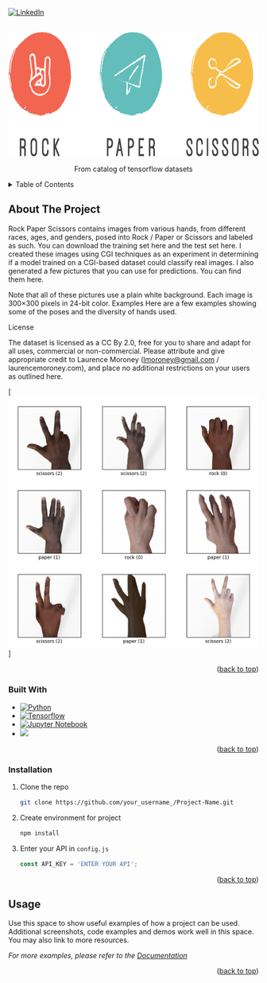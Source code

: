 <a name="readme-top"></a>

[![LinkedIn][linkedin-shield]][linkedin-url]



<!-- PROJECT LOGO -->
<br />
<div align="center">
  <a href="https://github.com/FreckledMe/rock_paper_scissors">
    <img src="images/daco.png" alt="Logo" width="700" height="250">
  </a>



  <p align="center">
    From catalog of tensorflow datasets
  </p>
</div>



<!-- TABLE OF CONTENTS -->
<details>
  <summary>Table of Contents</summary>
  <ol>
    <li>
      <a href="#about-the-project">About The Project</a>
      <ul>
        <li><a href="#built-with">Built With</a></li>
      </ul>
      <ul>
        <li><a href="#installation">Installation</a></li>
      </ul>
    </li>
    <li><a href="#contact">Contact</a></li>
  </ol>
</details>



<!-- ABOUT THE PROJECT -->
## About The Project



Rock Paper Scissors contains images from various hands, from different races, ages, and genders, posed into Rock / Paper or Scissors and labeled as such. You can download the training set here and the test set here. I created these images using CGI techniques as an experiment in determining if a model trained on a CGI-based dataset could classify real images. I also generated a few pictures that you can use for predictions. You can find them here.

Note that all of these pictures use a plain white background. Each image is 300×300 pixels in 24-bit color. Examples Here are a few examples showing some of the poses and the diversity of hands used. 

License

The dataset is licensed as a CC By 2.0, free for you to share and adapt for all uses, commercial or non-commercial. Please attribute and give appropriate credit to Laurence Moroney (lmoroney@gmail.com / laurencemoroney.com), and place no additional restrictions on your users as outlined here.

[![Product Name Screen Shot][product-screenshot]]

<p align="right">(<a href="#readme-top">back to top</a>)</p>



### Built With

* [![Python][Python]][Python-url]
* [![Tensorflow][Tensorflow]][T-url]
* [![Jupyter Notebook][Jupyter]][J-url]
* <a href="https://streamlit.io/"> <img src="https://streamlit.io/images/brand/streamlit-logo-secondary-colormark-lighttext.png" width="100" heigth="50"></a>
<p align="right">(<a href="#readme-top">back to top</a>)</p>
 




### Installation


1. Clone the repo
   ```sh
   git clone https://github.com/your_username_/Project-Name.git
   ```
3. Create environment for project
   ```sh
   npm install
   ```
4. Enter your API in `config.js`
   ```js
   const API_KEY = 'ENTER YOUR API';
   ```

<p align="right">(<a href="#readme-top">back to top</a>)</p>



<!-- USAGE EXAMPLES -->
## Usage

Use this space to show useful examples of how a project can be used. Additional screenshots, code examples and demos work well in this space. You may also link to more resources.

_For more examples, please refer to the [Documentation](https://example.com)_

<p align="right">(<a href="#readme-top">back to top</a>)</p>


<!-- MARKDOWN LINKS & IMAGES -->

[linkedin-shield]: https://img.shields.io/badge/-LinkedIn-black.svg?style=for-the-badge&logo=linkedin&colorB=555
[linkedin-url]: https://www.linkedin.com/in/kamoliddin-jabbarov-599b56201/
[product-screenshot]: images/screenshot.png

[Python]: https://staging.python.org/static/community_logos/python-powered-w-70x28.png
[Python-url]: https://python.org/
[Tensorflow]:  https://img.shields.io/badge/TensorFlow-FF6F00?style=for-the-badge&logo=tensorflow&logoColor=white
[T-url]: https://www.tensorflow.org/
[Jupyter]: https://img.shields.io/badge/jupyter-%23FA0F00.svg?style=for-the-badge&logo=jupyter&logoColor=white
[J-url]: https://jupyter.org/